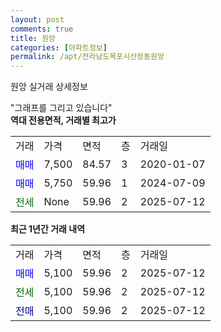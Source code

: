 ```yaml
---
layout: post
comments: true
title: 원앙
categories: [아파트정보]
permalink: /apt/전라남도목포시산정동원앙
---
```


원앙 실거래 상세정보

<script type="text/javascript">
  google.charts.load('current', {'packages':['line', 'corechart']});
  google.charts.setOnLoadCallback(drawChart);

  function drawChart() {
    var data = new google.visualization.DataTable();
    data.addColumn('date', '거래일');
    data.addColumn('number', "매매");
    data.addColumn('number', "전세");
    data.addColumn('number', "전매");

    data.addRows([[new Date(Date.parse("2025-07-12")), 5100, null, null], [new Date(Date.parse("2025-07-12")), null, 5100, null], [new Date(Date.parse("2025-07-12")), null, null, 5100]]);

    var options = {
      hAxis: {
        format: 'yyyy/MM/dd'
      },    
      lineWidth: 0,
      pointsVisible: true,    
      title: '최근 1년간 유형별 실거래가 분포',
      legend: { position: 'bottom' }
    };

    var formatter = new google.visualization.NumberFormat({pattern:'###,###'} );
    formatter.format(data, 1);
    formatter.format(data, 2);
    
    setTimeout(function() {
        var chart = new google.visualization.LineChart(document.getElementById('columnchart_material'));
        chart.draw(data, (options));
        document.getElementById('loading').style.display = 'none';
    }, 200);
  }
</script>


<div id="loading" style="z-index:20; display: block; margin-left: 0px">"그래프를 그리고 있습니다"</div>
<div id="columnchart_material" style="width: 95%; margin-left: 0px; display: block"></div>
<!-- contents start -->
<b>역대 전용면적, 거래별 최고가</b>
<table class="sortable">
    <tr>
      <td>거래</td>
      <td>가격</td>
      <td>면적</td>
      <td>층</td>
      <td>거래일</td>
    </tr>
        <tr>
          <td><a style="color: blue">매매</a></td>
          <td>7,500</td>
          <td>84.57</td>
          <td>3</td>
          <td>2020-01-07</td>
        </tr>            <tr>
          <td><a style="color: blue">매매</a></td>
          <td>5,750</td>
          <td>59.96</td>
          <td>1</td>
          <td>2024-07-09</td>
        </tr>        
        <tr>
              <td><a style="color: darkgreen">전세</a></td>
              <td>None</td>
              <td>59.96</td>
              <td>2</td>
              <td>2025-07-12</td>
            </tr>        
    
</table>

<b>최근 1년간 거래 내역</b>

<table class="sortable">
    <tr>
      <td>거래</td>
      <td>가격</td>
      <td>면적</td>
      <td>층</td>
      <td>거래일</td>
    </tr>
    <tr>
      <td><a style="color: blue">매매</a></td>
      <td>5,100</td>
      <td>59.96</td>
      <td>2</td>
      <td>2025-07-12</td>
    </tr>          <tr>
      <td><a style="color: darkgreen">전세</a></td>
      <td>5,100</td>
      <td>59.96</td>
      <td>2</td>
      <td>2025-07-12</td>
    </tr>          <tr>
      <td><a style="color: darkblue">전매</a></td>
      <td>5,100</td>
      <td>59.96</td>
      <td>2</td>
      <td>2025-07-12</td>
    </tr>      </table>
<!-- contents end -->    

